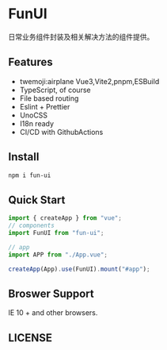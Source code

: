 # FunUI

日常业务组件封装及相关解决方法的组件提供。

## Features

- twemoji:airplane Vue3,Vite2,pnpm,ESBuild
- TypeScript, of course
- File based routing
- Eslint + Prettier
- UnoCSS
- I18n ready
- CI/CD with GithubActions

## Install

```sh
npm i fun-ui
```

## Quick Start

```js
import { createApp } from "vue";
// components
import FunUI from "fun-ui";

// app
import APP from "./App.vue";

createApp(App).use(FunUI).mount("#app");
```

## Broswer Support

IE 10 + and other browsers.

## LICENSE
